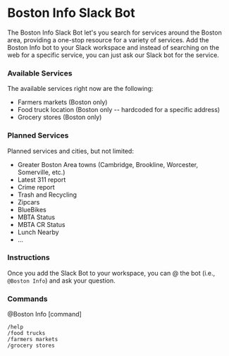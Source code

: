 # Boston Info Slack Bot

The Boston Info Slack Bot let's you search for services around the Boston area, providing a one-stop resource for a variety of services. Add the Boston Info bot to your Slack workspace and instead of searching on the web for a specific service, you can just ask our Slack bot for the service.

### Available Services
The available services right now are the following:
* Farmers markets (Boston only)
* Food truck location (Boston only -- hardcoded for a specific address)
* Grocery stores (Boston only)

### Planned Services
Planned services and cities, but not limited:
* Greater Boston Area towns (Cambridge, Brookline, Worcester, Somerville, etc.)
* Latest 311 report
* Crime report
* Trash and Recycling
* Zipcars
* BlueBikes
* MBTA Status
* MBTA CR Status
* Lunch Nearby
* ...

### Instructions
Once you add the Slack Bot to your workspace, you can @ the bot (i.e., `@Boston Info`) and ask your question.

### Commands
@Boston Info [command]
```
/help
/food trucks
/farmers markets
/grocery stores
```
